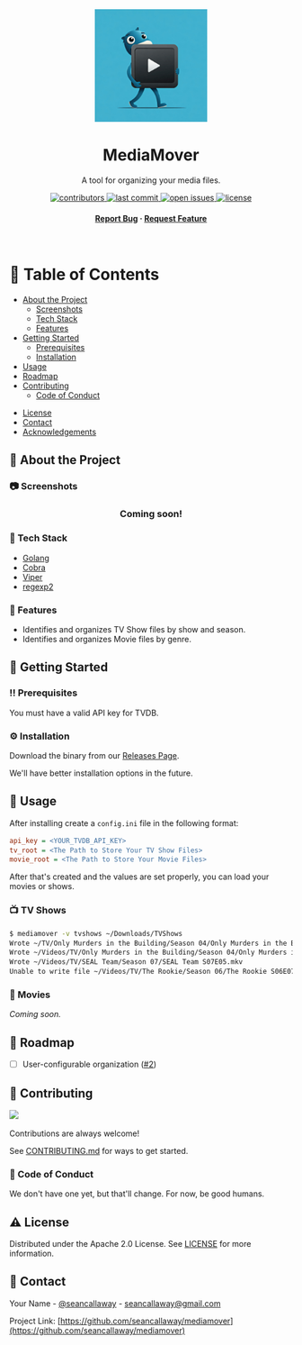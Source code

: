 <div align="center">

  <img src="docs/mediamover_logo.jpeg" alt="logo" width="200" height="auto" />
  <h1>MediaMover</h1>

  <p>A tool for organizing your media files.</p>

  <!-- Badges -->
  <p>
    <a href="https://github.com/seancallaway/mediamover/graphs/contributors">
      <img src="https://img.shields.io/github/contributors/seancallaway/mediamover" alt="contributors" />
    </a>
    <a href="#">
      <img src="https://img.shields.io/github/last-commit/seancallaway/mediamover" alt="last commit" />
    </a>
    <a href="https://github.com/seancallaway/mediamover/issues/">
      <img src="https://img.shields.io/github/issues/seancallaway/mediamover" alt="open issues" />
    </a>
    <a href="https://github.com/seancallaway/mediamover/blob/master/LICENSE">
      <img src="https://img.shields.io/github/license/seancallaway/mediamover.svg" alt="license" />
    </a>
  </p>

  <!-- Main Links -->
  <h4>
    <a href="https://github.com/seancallaway/mediamover/issues/">Report Bug</a>
    <span> · </span>
    <a href="https://github.com/seancallaway/mediamover/issues/">Request Feature</a>
  </h4>
</div>

<br />

<!-- Table of Contents -->
# :notebook_with_decorative_cover: Table of Contents

- [About the Project](#star2-about-the-project)
  * [Screenshots](#camera-screenshots)
  * [Tech Stack](#space_invader-tech-stack)
  * [Features](#dart-features)
- [Getting Started](#toolbox-getting-started)
  * [Prerequisites](#bangbang-prerequisites)
  * [Installation](#gear-installation)
- [Usage](#eyes-usage)
- [Roadmap](#compass-roadmap)
- [Contributing](#wave-contributing)
  * [Code of Conduct](#scroll-code-of-conduct)
<!-- - [FAQ](#grey_question-faq) -->
- [License](#warning-license)
- [Contact](#handshake-contact)
- [Acknowledgements](#gem-acknowledgements)

<!-- About the Project -->
## :star2: About the Project

<!-- Screenshots -->
### :camera: Screenshots

<div align="center"> 
  <h3>Coming soon!
</div>

<!-- TechStack -->
### :space_invader: Tech Stack

- [Golang](https://go.dev/)
- [Cobra](https://cobra.dev/)
- [Viper](https://github.com/spf13/viper)
- [regexp2](https://github.com/dlclark/regexp2)

<!-- Features -->
### :dart: Features

- Identifies and organizes TV Show files by show and season.
- Identifies and organizes Movie files by genre.

<!-- Getting Started -->
## 	:toolbox: Getting Started

<!-- Prerequisites -->
### :bangbang: Prerequisites

You must have a valid API key for TVDB.

<!-- Installation -->
### :gear: Installation

Download the binary from our [Releases Page](https://github.com/seancallaway/mediamover/releases).

We'll have better installation options in the future.

<!-- Usage -->
## :eyes: Usage

After installing create a `config.ini` file in the following format:

```ini
api_key = <YOUR_TVDB_API_KEY>
tv_root = <The Path to Store Your TV Show Files>
movie_root = <The Path to Store Your Movie Files>
```

After that's created and the values are set properly, you can load your movies or shows.

### :tv: TV Shows

```bash
$ mediamover -v tvshows ~/Downloads/TVShows
Wrote ~/TV/Only Murders in the Building/Season 04/Only Murders in the Building S04E04.mkv
Wrote ~/Videos/TV/Only Murders in the Building/Season 04/Only Murders in the Building S04E05.mkv
Wrote ~/Videos/TV/SEAL Team/Season 07/SEAL Team S07E05.mkv
Unable to write file ~/Videos/TV/The Rookie/Season 06/The Rookie S06E07.mkv: "~/Videos/TV/The Rookie/Season 06/The Rookie S06E07.mkv already exists"
```

### :movie_camera: Movies

_Coming soon._

<!-- Roadmap -->
## :compass: Roadmap

* [ ] User-configurable organization ([#2](https://github.com/seancallaway/mediamover/issues/2))

<!-- Contributing -->
## :wave: Contributing

<a href="https://github.com/seancallaway/mediamover/graphs/contributors">
  <img src="https://contrib.rocks/image?repo=seancallaway/mediamover" />
</a>

Contributions are always welcome!

See [CONTRIBUTING.md](CONTRIBUTING.md) for ways to get started.

<!-- Code of Conduct -->
### :scroll: Code of Conduct

We don't have one yet, but that'll change. For now, be good humans.

<!-- License -->
## :warning: License

Distributed under the Apache 2.0 License. See [LICENSE](LICENSE) for more information.

<!-- Contact -->
## :handshake: Contact

Your Name - [@seancallaway](https://mastodon.social/@seancallaway) - seancallaway@gmail.com

Project Link: [https://github.com/seancallaway/mediamover](https://github.com/seancallaway/mediamover)
